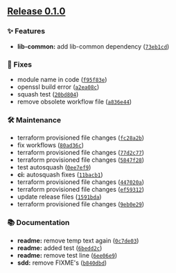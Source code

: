 ## [Release 0.1.0](https://github.com/Arrow-air/svc-devops-test/releases/tag/v0.1.0)

### ✨ Features

-  **lib-common:** add lib-common dependency ([`73eb1cd`](https://github.com/Arrow-air/svc-devops-test/commit/73eb1cd8dc7ad6c47151964ce455bd74a260da9d))

### 🐛 Fixes

- module name in code ([`f95f83e`](https://github.com/Arrow-air/svc-devops-test/commit/f95f83e574b2d7697f373d9d820da1ae0b13526f))
- openssl build error ([`a2ea08c`](https://github.com/Arrow-air/svc-devops-test/commit/a2ea08c35e9ad682f373b540196b9a31eebb7d39))
- squash test ([`20bd804`](https://github.com/Arrow-air/svc-devops-test/commit/20bd8046d3d798951fa4dc8e9c49df205208f245))
- remove obsolete workflow file ([`a836e44`](https://github.com/Arrow-air/svc-devops-test/commit/a836e447c14c7aafaf70b8be037a4a0d82c35cdb))

### 🛠 Maintenance

- terraform provisioned file changes ([`fc28a2b`](https://github.com/Arrow-air/svc-devops-test/commit/fc28a2ba081ad8df647a9cadf6a8e501e0c4bb47))
- fix workflows ([`80ad36c`](https://github.com/Arrow-air/svc-devops-test/commit/80ad36ca0dc51cb258895812a56142a012c87796))
- terraform provisioned file changes ([`77d2c77`](https://github.com/Arrow-air/svc-devops-test/commit/77d2c7720b94e704015f36a947f93be26ab06b65))
- terraform provisioned file changes ([`5847f28`](https://github.com/Arrow-air/svc-devops-test/commit/5847f2859275b117aacf04aee8c516eb883f1829))
- test autosquash ([`0ee7ef9`](https://github.com/Arrow-air/svc-devops-test/commit/0ee7ef9001fb0cee310afdfc44f2724678826dc4))
-  **ci:** autosquash fixes ([`11bacb1`](https://github.com/Arrow-air/svc-devops-test/commit/11bacb1984db24e286939f98a711b0f3cad92132))
- terraform provisioned file changes ([`447020a`](https://github.com/Arrow-air/svc-devops-test/commit/447020a099bd25a1b3a736c2ddbdf19deb0986c6))
- terraform provisioned file changes ([`ef59312`](https://github.com/Arrow-air/svc-devops-test/commit/ef593120f9af59a725fd32a96b86377366dfe8f7))
- update release files ([`1591bda`](https://github.com/Arrow-air/svc-devops-test/commit/1591bdaa38fcc41c1d90409d8ca191b3fc7d5023))
- terraform provisioned file changes ([`9eb0e29`](https://github.com/Arrow-air/svc-devops-test/commit/9eb0e29139deef859effb198160b30cd4b8678e0))

### 📚 Documentation

-  **readme:** remove temp text again ([`0c7de03`](https://github.com/Arrow-air/svc-devops-test/commit/0c7de03371a0484eaa9aa046cc1adc5767af420e))
-  **readme:** added test ([`6bedd2c`](https://github.com/Arrow-air/svc-devops-test/commit/6bedd2c87125bdbf6e8517d484e8782b766f5e7c))
-  **readme:** remove test line ([`6ee06e9`](https://github.com/Arrow-air/svc-devops-test/commit/6ee06e9e3fa2f4ec460ef5966d0f658669a55f64))
-  **sdd:** remove FIXME's ([`b840dbd`](https://github.com/Arrow-air/svc-devops-test/commit/b840dbd0ab2e1379a0e73f97d8f25267055de897))

